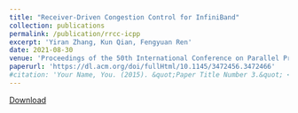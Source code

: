 ```yaml
---
title: "Receiver-Driven Congestion Control for InfiniBand"
collection: publications
permalink: /publication/rrcc-icpp
excerpt: 'Yiran Zhang, Kun Qian, Fengyuan Ren'
date: 2021-08-30
venue: 'Proceedings of the 50th International Conference on Parallel Processing (ICPP)'
paperurl: 'https://dl.acm.org/doi/fullHtml/10.1145/3472456.3472466'
#citation: 'Your Name, You. (2015). &quot;Paper Title Number 3.&quot; <i>Journal 1</i>. 1(3).'
---
```


[Download](https://dl.acm.org/doi/fullHtml/10.1145/3472456.3472466)


